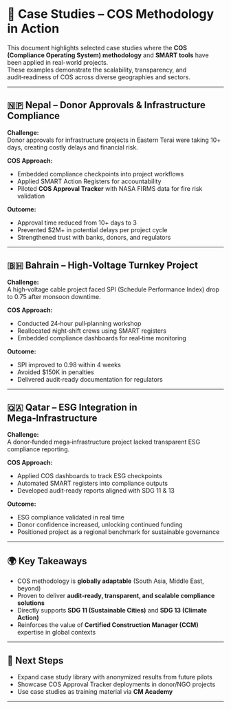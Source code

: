 # 📂 Case Studies – COS Methodology in Action

This document highlights selected case studies where the **COS (Compliance Operating System) methodology** and **SMART tools** have been applied in real-world projects.  
These examples demonstrate the scalability, transparency, and audit‑readiness of COS across diverse geographies and sectors.

---

## 🇳🇵 Nepal – Donor Approvals & Infrastructure Compliance
**Challenge:**  
Donor approvals for infrastructure projects in Eastern Terai were taking 10+ days, creating costly delays and financial risk.  

**COS Approach:**  
- Embedded compliance checkpoints into project workflows  
- Applied SMART Action Registers for accountability  
- Piloted **COS Approval Tracker** with NASA FIRMS data for fire risk validation  

**Outcome:**  
- Approval time reduced from 10+ days to 3  
- Prevented $2M+ in potential delays per project cycle  
- Strengthened trust with banks, donors, and regulators  

---

## 🇧🇭 Bahrain – High‑Voltage Turnkey Project
**Challenge:**  
A high‑voltage cable project faced SPI (Schedule Performance Index) drop to 0.75 after monsoon downtime.  

**COS Approach:**  
- Conducted 24‑hour pull‑planning workshop  
- Reallocated night‑shift crews using SMART registers  
- Embedded compliance dashboards for real‑time monitoring  

**Outcome:**  
- SPI improved to 0.98 within 4 weeks  
- Avoided $150K in penalties  
- Delivered audit‑ready documentation for regulators  

---

## 🇶🇦 Qatar – ESG Integration in Mega‑Infrastructure
**Challenge:**  
A donor‑funded mega‑infrastructure project lacked transparent ESG compliance reporting.  

**COS Approach:**  
- Applied COS dashboards to track ESG checkpoints  
- Automated SMART registers into compliance outputs  
- Developed audit‑ready reports aligned with SDG 11 & 13  

**Outcome:**  
- ESG compliance validated in real time  
- Donor confidence increased, unlocking continued funding  
- Positioned project as a regional benchmark for sustainable governance  

---

## 🌍 Key Takeaways
- COS methodology is **globally adaptable** (South Asia, Middle East, beyond)  
- Proven to deliver **audit‑ready, transparent, and scalable compliance solutions**  
- Directly supports **SDG 11 (Sustainable Cities)** and **SDG 13 (Climate Action)**  
- Reinforces the value of **Certified Construction Manager (CCM)** expertise in global contexts  

---

## 📌 Next Steps
- Expand case study library with anonymized results from future pilots  
- Showcase COS Approval Tracker deployments in donor/NGO projects  
- Use case studies as training material via **CM Academy**  

---
